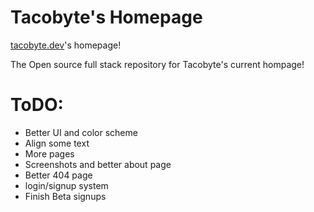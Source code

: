# Tacobyte's Homepage

[tacobyte.dev](https://tacobyte.dev)'s homepage!

The Open source full stack repository for Tacobyte's current hompage!

# ToDO:
- Better UI and color scheme
- Align some text
- More pages 
- Screenshots and better about page
- Better 404 page
- login/signup system
- Finish Beta signups
